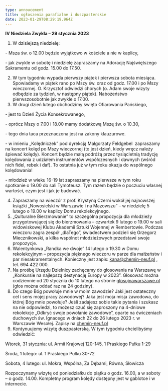 ```yaml
---
type: annoucement
title: ogłoszenia parafialne i duszpasterskie
date: 2023-01-29T08:29:19.964Z
---
```

**IV Niedziela Zwykła – 29 stycznia 2023**

1. W dzisiejszą niedzielę:

\- Msza św. o 12.00 będzie wyjątkowo w kościele a nie w kaplicy, 

\- jak zwykle w sobotę i niedzielę zapraszamy na Adorację Najświętszego Sakramentu od godz. 15.00 do 17.50.

2. W tym tygodniu wypada pierwszy piątek i pierwsza sobota miesiąca. Spowiadamy w piątek rano po Mszy św. oraz od godz. 17.00 i po Mszy wieczornej. O. Krzysztof odwiedzi chorych (o. Adam swoje wizyty odbędzie za tydzień, w następny piątek). Nabożeństwo pierwszosobotnie jak zwykle o 17.00. 
3. W drugi dzień lutego obchodzimy święto Ofiarowania Pańskiego, 

\- jest to Dzień Życia Konsekrowanego,

\- oprócz Mszy o 7.00 i 18.00 mamy dodatkową Mszę św. o 10.30,

\- tego dnia taca przeznaczona jest na zakony klauzurowe.

\- w imieniu „Kolędniczek” pod dyrekcją Małgorzaty Feldgebel  zapraszamy na koncert kolęd po Mszy wieczornej (to jest dzień, kiedy wręcz należy śpiewać kolędy). Koncert będzie małą podróżą przez tysiącletnią tradycję kolędowania z udziałem instrumentów współczesnych i dawnych (wśród nich fidel, rebek i daf). To ostatnia już w tym roku okazja do wspólnego kolędowania!

\- młodzież w wieku 16-19 lat zapraszamy na pierwsze w tym roku spotkanie o 19.00 do sali Tymoteusz. Tym razem będzie o poczuciu własnej wartości, czym jest i jak je budować.

4. Zapraszamy na wieczór z prof. Krystyną Czerni wokół jej najnowszej książki „Nowosielski w Warszawie i na Mazowszu” – w niedzielę 5 lutego o 19.00 w kaplicy Domu rekolekcyjnego.
5. „Qulturalne Bierzmowanie” to szczególna propozycja dla młodzieży przygotowującej się do bierzmowania – czwartek 9 lutego o 19.00 w sali widowiskowej Klubu Akademii Sztuki Wojennej w Rembertowie. Podczas wieczoru zagra zespół „dlaTego”, świadectwem podzieli się Grzegorz Miecznikowski, a kilka wspólnot młodzieżowych przedstawi swoje propozycje. 
6. Walentynkowa „Randka we dwoje” 14 lutego o 19.30 w Domu rekolekcyjnym – propozycja pięknego wieczoru w parze dla małżeństw i par niesakramentalnych. Konieczny jest zapis: [kana@chemin-neuf.pl](mailto:kana@chemin-neuf.pl) , tel. 694 422 000.
7. Na prośbę Urzędu Dzielnicy zachęcamy do głosowania na Warszawę w „Konkursie na najlepszą destynację Europy w 2023”. Głosować można codziennie od 20 stycznia do 10 lutego na stronie [glosujnawarszawe.pl](http://www.glosujnawarszawe.pl) (głos można oddać raz na 24 godziny).  
8. Do czego Bóg powołuje mnie w moim zawodzie? Jaki jest ostateczny cel i sens mojej pracy zawodowej? Jaka jest moja misja zawodowa, do której Bóg mnie powołuje? Jeśli zadajesz sobie takie pytania i szukasz na nie odpowiedzi, to możesz czuć się zaproszony na 4-dniowe rekolekcje „Odkryć swoje powołanie zawodowe”, oparte na ćwiczeniach duchowych św. Ignacego w dniach 22 do 26 lutego 2023 r. w Warszawie Wesołej. Zapisy na [chemin-neuf.pl](http://www.chemin-neuf.pl)
9. Kontynuujemy wizytę duszpasterską. W tym tygodniu chcielibyśmy odwiedzić:

Wtorek, 31 stycznia: ul. Armii Krajowej 120-145, 1 Praskiego Pułku 1-29

Środa, 1 lutego: ul. 1 Praskiego Pułku 30-72

Sobota, 4 lutego: ul. Mokra, Wspólna, Za Dębami, Równa, Słowicza

Rozpoczynamy wizytę od poniedziałku do piątku o godz. 16.00, a w soboty – o godz. 14.00. Kompletny program kolędy dostępny jest w gablotce i w internecie.